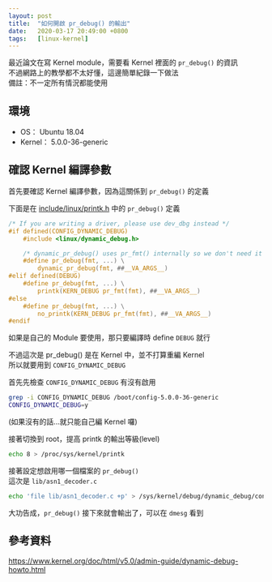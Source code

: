 ```yaml
---
layout: post
title:  "如何開啟 pr_debug() 的輸出"
date:   2020-03-17 20:49:00 +0800
tags:   [linux-kernel]
---
```


最近論文在寫 Kernel module，需要看 Kernel 裡面的 `pr_debug()` 的資訊  
不過網路上的教學都不太好懂，這邊簡單紀錄一下做法  
備註：不一定所有情況都能使用

<!--more-->

## 環境
* OS： Ubuntu 18.04
* Kernel： 5.0.0-36-generic

## 確認 Kernel 編譯參數

首先要確認 Kernel 編譯參數，因為這關係到 `pr_debug()` 的定義

下面是在 [include/linux/printk.h](https://elixir.bootlin.com/linux/v5.0/source/include/linux/printk.h#L329) 中的 `pr_debug()` 定義
```c
/* If you are writing a driver, please use dev_dbg instead */
#if defined(CONFIG_DYNAMIC_DEBUG)
    #include <linux/dynamic_debug.h>

    /* dynamic_pr_debug() uses pr_fmt() internally so we don't need it here */
    #define pr_debug(fmt, ...) \
	    dynamic_pr_debug(fmt, ##__VA_ARGS__)
#elif defined(DEBUG)
    #define pr_debug(fmt, ...) \
        printk(KERN_DEBUG pr_fmt(fmt), ##__VA_ARGS__)
#else
    #define pr_debug(fmt, ...) \
        no_printk(KERN_DEBUG pr_fmt(fmt), ##__VA_ARGS__)
#endif
```

如果是自己的 Module 要使用，那只要編譯時 define `DEBUG` 就行

不過這次是 pr_debug() 是在 Kernel 中，並不打算重編 Kernel  
所以就要用到 `CONFIG_DYNAMIC_DEBUG`

首先先檢查 `CONFIG_DYNAMIC_DEBUG` 有沒有啟用
```bash
grep -i CONFIG_DYNAMIC_DEBUG /boot/config-5.0.0-36-generic 
CONFIG_DYNAMIC_DEBUG=y
```
(如果沒有的話...就只能自己編 Kernel 囉)

接著切換到 root，提高 printk 的輸出等級(level)
```bash
echo 8 > /proc/sys/kernel/printk
```

接著設定想啟用哪一個檔案的 `pr_debug()`  
這次是 `lib/asn1_decoder.c`
```bash
echo 'file lib/asn1_decoder.c +p' > /sys/kernel/debug/dynamic_debug/control
```

大功告成，`pr_debug()` 接下來就會輸出了，可以在 `dmesg` 看到

## 參考資料
<a href="https://www.kernel.org/doc/html/v5.0/admin-guide/dynamic-debug-howto.html" target="_blank" rel="noopener">https://www.kernel.org/doc/html/v5.0/admin-guide/dynamic-debug-howto.html</a>
